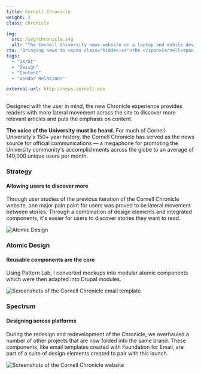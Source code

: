 ```yaml
---
title: Cornell Chronicle
weight: 2
class: chronicle

img: 
  src: /svg/chronicle.svg
  alt: "The Cornell University news website on a laptop and mobile device."
cta: 'Bringing news to <span class="hidden-xs">the </span>Cornell<span class="hidden-xs"> community</span>'
tags:
  - "UX/UI"
  - "Design"
  - "Content"
  - "Vendor Relations"

external-url: http://news.cornell.edu
---
```


Designed with the user in mind, the new Chronicle experience provides readers with more lateral movement across the site to discover more relevant articles and puts the emphasis on content.

<!--break-->

<section>
  <div class="container">
    <p><strong>The voice of the University must be heard.</strong> For much of Cornell University's 150+ year history, the Cornell Chronicle has served as the news source for official communications &mdash; a megaphone for promoting the University community's accomplishments across the globe to an average of 140,000 unique users per month.</p>
  </div>
</section>

<section>
  <div class="explainer">
    <div class="explainer-content">
      <div class="explainer-heading">
        <h3>Strategy</h3>
        <h4>Allowing users to discover more</h4>
      </div>
      <div class="explainer-details">
        <p>Through user studies of the previous iteration of the Cornell Chronicle website, one major pain point for users was proved to be lateral movement between stories. Through a combination of design elements and integrated components, it's easier for users to discover stories they want to read.</p>
      </div>
    </div>
  </div>
</section>

<section>
  <!-- Email Templates -->
  <div class="container">
    <img class="img-responsive" src="{{ site.baseurl }}/assets/img/mockups/chronicle/chronicle.atomic-design.svg" alt="Atomic Design">
  </div>
</section>

<section>
  <div class="explainer">
    <div class="explainer-content">
      <div class="explainer-heading">
        <h3>Atomic Design</h3>
        <h4>Reusable components are the core</h4>
      </div>
      <div class="explainer-details">
        <p>Using Pattern Lab, I converted mockups into modular atomic components which were then adapted into Drupal modules.</p>
      </div>
    </div>
  </div>
</section>

<section>
  <!-- Email Templates -->
  <img class="img-responsive" src="{{ site.baseurl }}/assets/img/mockups/chronicle/chronicle.email.jpg" alt="Screenshots of the Cornell Chronicle email template">
</section>

<section>
  <div class="explainer">
    <div class="explainer-content">
      <div class="explainer-heading">
        <h3>Spectrum</h3>
        <h4>Designing across platforms</h4>
      </div>
      <div class="explainer-details">
        <p>During the redesign and redevelopment of the Chronicle, we overhauled a number of other projects that are now folded into the same brand. These components, like email templates created with Foundation for Email, are part of a suite of design elements created to pair with this launch.</p>
      </div>
    </div>
  </div>
</section>

<section>
  <!-- Email Templates -->
  <img class="img-responsive" src="{{ site.baseurl }}/assets/img/mockups/chronicle/chronicle.story.jpg" alt="Screenshots of the Cornell Chronicle website">
</section>



